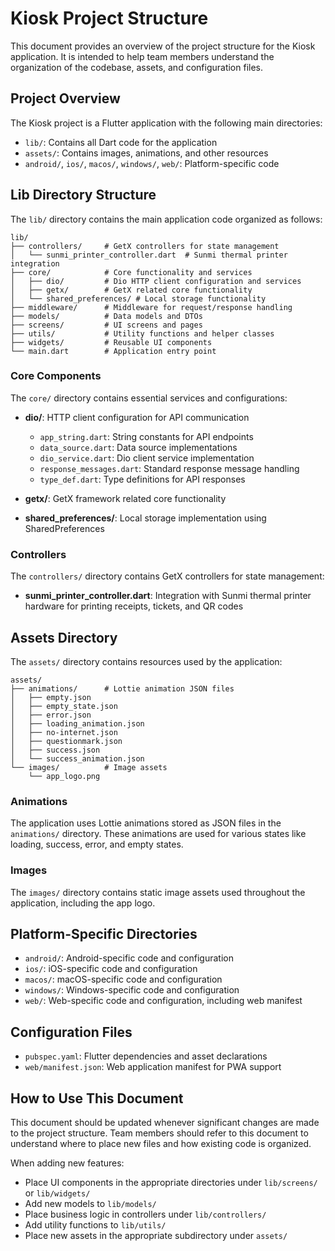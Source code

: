# Kiosk Project Structure

This document provides an overview of the project structure for the Kiosk application. It is intended to help team members understand the organization of the codebase, assets, and configuration files.

## Project Overview

The Kiosk project is a Flutter application with the following main directories:

- `lib/`: Contains all Dart code for the application
- `assets/`: Contains images, animations, and other resources
- `android/`, `ios/`, `macos/`, `windows/`, `web/`: Platform-specific code

## Lib Directory Structure

The `lib/` directory contains the main application code organized as follows:

```
lib/
├── controllers/     # GetX controllers for state management
│   └── sunmi_printer_controller.dart  # Sunmi thermal printer integration
├── core/            # Core functionality and services
│   ├── dio/         # Dio HTTP client configuration and services
│   ├── getx/        # GetX related core functionality
│   └── shared_preferences/ # Local storage functionality
├── middleware/      # Middleware for request/response handling
├── models/          # Data models and DTOs
├── screens/         # UI screens and pages
├── utils/           # Utility functions and helper classes
├── widgets/         # Reusable UI components
└── main.dart        # Application entry point
```

### Core Components

The `core/` directory contains essential services and configurations:

- **dio/**: HTTP client configuration for API communication
  - `app_string.dart`: String constants for API endpoints
  - `data_source.dart`: Data source implementations
  - `dio_service.dart`: Dio client service implementation
  - `response_messages.dart`: Standard response message handling
  - `type_def.dart`: Type definitions for API responses

- **getx/**: GetX framework related core functionality
- **shared_preferences/**: Local storage implementation using SharedPreferences

### Controllers

The `controllers/` directory contains GetX controllers for state management:

- **sunmi_printer_controller.dart**: Integration with Sunmi thermal printer hardware for printing receipts, tickets, and QR codes

## Assets Directory

The `assets/` directory contains resources used by the application:

```
assets/
├── animations/      # Lottie animation JSON files
│   ├── empty.json
│   ├── empty_state.json
│   ├── error.json
│   ├── loading_animation.json
│   ├── no-internet.json
│   ├── questionmark.json
│   ├── success.json
│   └── success_animation.json
└── images/          # Image assets
    └── app_logo.png
```

### Animations

The application uses Lottie animations stored as JSON files in the `animations/` directory. These animations are used for various states like loading, success, error, and empty states.

### Images

The `images/` directory contains static image assets used throughout the application, including the app logo.

## Platform-Specific Directories

- `android/`: Android-specific code and configuration
- `ios/`: iOS-specific code and configuration
- `macos/`: macOS-specific code and configuration
- `windows/`: Windows-specific code and configuration
- `web/`: Web-specific code and configuration, including web manifest

## Configuration Files

- `pubspec.yaml`: Flutter dependencies and asset declarations
- `web/manifest.json`: Web application manifest for PWA support

## How to Use This Document

This document should be updated whenever significant changes are made to the project structure. Team members should refer to this document to understand where to place new files and how existing code is organized.

When adding new features:
- Place UI components in the appropriate directories under `lib/screens/` or `lib/widgets/`
- Add new models to `lib/models/`
- Place business logic in controllers under `lib/controllers/`
- Add utility functions to `lib/utils/`
- Place new assets in the appropriate subdirectory under `assets/`
